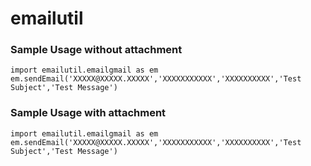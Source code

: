 # emailutil

### Sample Usage without attachment

`import emailutil.emailgmail as em
em.sendEmail('XXXXX@XXXXX.XXXXX','XXXXXXXXXXX','XXXXXXXXXX','Test Subject','Test Message')`

### Sample Usage with attachment

`import emailutil.emailgmail as em
em.sendEmail('XXXXX@XXXXX.XXXXX','XXXXXXXXXXX','XXXXXXXXXX','Test Subject','Test Message')`
